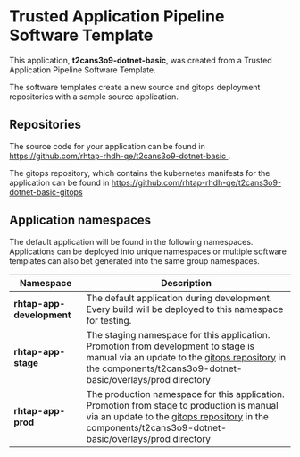 # Trusted Application Pipeline Software Template

This application, **t2cans3o9-dotnet-basic**, was created from a Trusted Application Pipeline Software Template.

The software templates create a new source and gitops deployment repositories with a sample source application. 

## Repositories

The source code for your application can be found in [https://github.com/rhtap-rhdh-qe/t2cans3o9-dotnet-basic ](https://github.com/rhtap-rhdh-qe/t2cans3o9-dotnet-basic ).
 
The gitops repository, which contains the kubernetes manifests for the application can be found in 
[https://github.com/rhtap-rhdh-qe/t2cans3o9-dotnet-basic-gitops ](https://github.com/rhtap-rhdh-qe/t2cans3o9-dotnet-basic-gitops ) 

## Application namespaces 

The default application will be found in the following namespaces. Applications can be deployed into unique namespaces or multiple software templates can also bet generated into the same group namespaces.  

|  Namespace   |  Description   |  
| -------- | -------- |   
| **rhtap-app-development** | The default application during development. Every build will be deployed to this namespace for testing. | 
| **rhtap-app-stage** | The staging namespace for this application. Promotion from development to stage is manual via an update to the [gitops repository](https://github.com/rhtap-rhdh-qe/t2cans3o9-dotnet-basic-gitops ) in the components/t2cans3o9-dotnet-basic/overlays/prod directory |  
| **rhtap-app-prod** | The production namespace for this application. Promotion from stage to production is manual via an update to the [gitops repository](https://github.com/rhtap-rhdh-qe/t2cans3o9-dotnet-basic-gitops ) in the components/t2cans3o9-dotnet-basic/overlays/prod directory | 